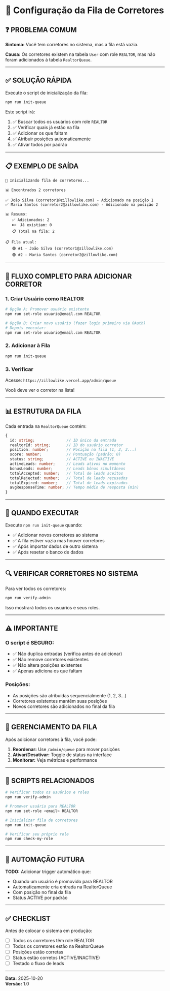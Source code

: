 # 🔄 Configuração da Fila de Corretores

## ❓ PROBLEMA COMUM

**Sintoma:** Você tem corretores no sistema, mas a fila está vazia.

**Causa:** Os corretores existem na tabela `User` com role `REALTOR`, mas não foram adicionados à tabela `RealtorQueue`.

---

## ✅ SOLUÇÃO RÁPIDA

Execute o script de inicialização da fila:

```bash
npm run init-queue
```

Este script irá:
1. ✅ Buscar todos os usuários com role `REALTOR`
2. ✅ Verificar quais já estão na fila
3. ✅ Adicionar os que faltam
4. ✅ Atribuir posições automaticamente
5. ✅ Ativar todos por padrão

---

## 📋 EXEMPLO DE SAÍDA

```
🔄 Inicializando fila de corretores...

📊 Encontrados 2 corretores

✅ João Silva (corretor1@zillowlike.com) - Adicionado na posição 1
✅ Maria Santos (corretor2@zillowlike.com) - Adicionado na posição 2

📊 Resumo:
   ✅ Adicionados: 2
   ⏭️  Já existiam: 0
   📋 Total na fila: 2

📋 Fila atual:
   🟢 #1 - João Silva (corretor1@zillowlike.com)
   🟢 #2 - Maria Santos (corretor2@zillowlike.com)
```

---

## 🔧 FLUXO COMPLETO PARA ADICIONAR CORRETOR

### 1. Criar Usuário como REALTOR

```bash
# Opção A: Promover usuário existente
npm run set-role usuario@email.com REALTOR

# Opção B: Criar novo usuário (fazer login primeiro via OAuth)
# Depois executar:
npm run set-role usuario@email.com REALTOR
```

### 2. Adicionar à Fila

```bash
npm run init-queue
```

### 3. Verificar

Acesse: `https://zillowlike.vercel.app/admin/queue`

Você deve ver o corretor na lista!

---

## 📊 ESTRUTURA DA FILA

Cada entrada na `RealtorQueue` contém:

```typescript
{
  id: string;              // ID único da entrada
  realtorId: string;       // ID do usuário corretor
  position: number;        // Posição na fila (1, 2, 3...)
  score: number;           // Pontuação (padrão: 0)
  status: string;          // ACTIVE ou INACTIVE
  activeLeads: number;     // Leads ativos no momento
  bonusLeads: number;      // Leads bônus simultâneos
  totalAccepted: number;   // Total de leads aceitos
  totalRejected: number;   // Total de leads recusados
  totalExpired: number;    // Total de leads expirados
  avgResponseTime: number; // Tempo médio de resposta (min)
}
```

---

## 🎯 QUANDO EXECUTAR

Execute `npm run init-queue` quando:

- ✅ Adicionar novos corretores ao sistema
- ✅ A fila estiver vazia mas houver corretores
- ✅ Após importar dados de outro sistema
- ✅ Após resetar o banco de dados

---

## 🔍 VERIFICAR CORRETORES NO SISTEMA

Para ver todos os corretores:

```bash
npm run verify-admin
```

Isso mostrará todos os usuários e seus roles.

---

## ⚠️ IMPORTANTE

### O script é SEGURO:
- ✅ Não duplica entradas (verifica antes de adicionar)
- ✅ Não remove corretores existentes
- ✅ Não altera posições existentes
- ✅ Apenas adiciona os que faltam

### Posições:
- As posições são atribuídas sequencialmente (1, 2, 3...)
- Corretores existentes mantêm suas posições
- Novos corretores são adicionados no final da fila

---

## 🚀 GERENCIAMENTO DA FILA

Após adicionar corretores à fila, você pode:

1. **Reordenar:** Use `/admin/queue` para mover posições
2. **Ativar/Desativar:** Toggle de status na interface
3. **Monitorar:** Veja métricas e performance

---

## 📝 SCRIPTS RELACIONADOS

```bash
# Verificar todos os usuários e roles
npm run verify-admin

# Promover usuário para REALTOR
npm run set-role <email> REALTOR

# Inicializar fila de corretores
npm run init-queue

# Verificar seu próprio role
npm run check-my-role
```

---

## 🔄 AUTOMAÇÃO FUTURA

**TODO:** Adicionar trigger automático que:
- Quando um usuário é promovido para REALTOR
- Automaticamente cria entrada na RealtorQueue
- Com posição no final da fila
- Status ACTIVE por padrão

---

## ✅ CHECKLIST

Antes de colocar o sistema em produção:

- [ ] Todos os corretores têm role REALTOR
- [ ] Todos os corretores estão na RealtorQueue
- [ ] Posições estão corretas
- [ ] Status estão corretos (ACTIVE/INACTIVE)
- [ ] Testado o fluxo de leads

---

**Data:** 2025-10-20  
**Versão:** 1.0
